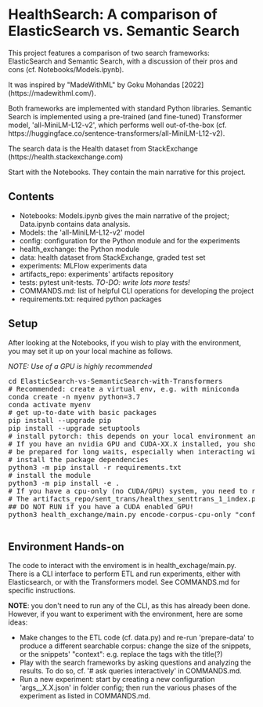 <h1>HealthSearch: A comparison of ElasticSearch vs. Semantic Search</h1>
<p>This project features a comparison of two search frameworks: ElasticSearch and Semantic Search, with a discussion of their pros and cons (cf. Notebooks/Models.ipynb). </p>
<p>It was inspired by "MadeWithML" by Goku Mohandas [2022] (https://madewithml.com/).</p>
<p>Both frameworks are implemented with standard Python libraries. Semantic Search is implemented using a pre-trained (and fine-tuned) Transformer model, 
'all-MiniLM-L12-v2', which performs well out-of-the-box (cf. https://huggingface.co/sentence-transformers/all-MiniLM-L12-v2).</p> 
<p>The search data is the Health dataset from StackExchange (https://health.stackexchange.com) </p>
<p>Start with the Notebooks. They contain the main narrative for this project.</p>
<h2>Contents</h2>
<ul><li>Notebooks: Models.ipynb gives the main narrative of the project; Data.ipynb contains data analysis. </li>
    <li>Models: the 'all-MiniLM-L12-v2' model</li>
    <li>config: configuration for the Python module and for the experiments</li>
    <li>health_exchange: the Python module</li>
    <li>data: health dataset from StackExchange, graded test set</li>
    <li>experiments: MLFlow experiments data</li>
    <li>artifacts_repo: experiments' artifacts repository</li>
    <li>tests: pytest unit-tests. <i>TO-DO: write lots more tests!</i></li>
    <li>COMMANDS.md: list of helpful CLI operations for developing the project</li>
    <li>requirements.txt: required python packages</li>
</ul>
<h2>Setup</h2>
<p>After looking at the Notebooks, if you wish to play with the environment, you may set it up on your local machine as follows.</p>
<i>NOTE: Use of a GPU is highly recommended</i>
<pre>
cd ElasticSearch-vs-SemanticSearch-with-Transformers
# Recommended: create a virtual env, e.g. with miniconda
conda create -n myenv python=3.7
conda activate myenv
# get up-to-date with basic packages
pip install --upgrade pip
pip install --upgrade setuptools
# install pytorch: this depends on your local environment and machine. Follow the instructions on https://pytorch.org/get-started/locally/
# If you have an nvidia GPU and CUDA-XX.X installed, you should install torch with GPU accelleration. Otherwise, install 'cpuonly', but 
# be prepared for long waits, especially when interacting with the Transformers models.
# install the package dependencies
python3 -m pip install -r requirements.txt
# install the module
python3 -m pip install -e .
# If you have a cpu-only (no CUDA/GPU) system, you need to re-create the corpus embeddings for Semantic Search. 
# The artifacts_repo/sent_trans/healthex_senttrans_1_index.pkl that comes with the installation is for GPU-enabled systems.
## DO NOT RUN if you have a CUDA enabled GPU!
python3 health_exchange/main.py encode-corpus-cpu-only "config/args_senttrans_1.json"

</pre>
<h2>Environment Hands-on</h2>
<p>The code to interact with the enviroment is in health_exchage/main.py. There is a CLI interface to perform ETL and run 
experiments, either with Elasticsearch, or with the Transformers model. See COMMANDS.md for specific instructions.</p>
<p><b>NOTE</b>: you don't need to run any of the CLI, as this has already been done. However, if you want to experiment
with the environment, here are some ideas:
<ul>
    <li>Make changes to the ETL code (cf. data.py) and re-run 'prepare-data' to produce a different searchable corpus: change
    the size of the snippets, or the snippets' "context": e.g. replace the tags with the title(?)</li>
    <li>Play with the search frameworks by asking questions and analyzing the results. To do so, cf. '# ask queries 
    interactively' in COMMANDS.md. </li>
    <li>Run a new experiment: start by creating a new configuration 'args_<FRAMEWORK>_X.X.json' in folder config; then run 
    the various phases of the experiment as listed in COMMANDS.md.</li>
</ul>
